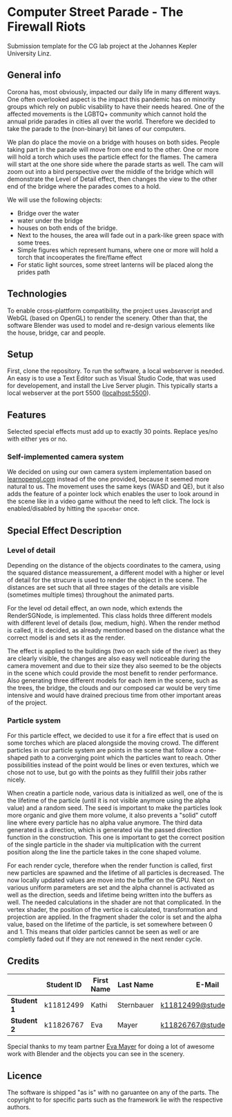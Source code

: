 # Computer Street Parade - The Firewall Riots ##

Submission template for the CG lab project at the Johannes Kepler University Linz.

## General info ##

Corona has, most obviously, impacted our daily life in many different ways. One often overlooked aspect is the impact this pandemic has on minority groups which rely on public visability to have their needs heared. One of the affected movements is the LGBTQ+ community which cannot hold the annual pride parades in cities all over the world. Therefore we decided to take the parade to the (non-binary) bit lanes of our computers.

We plan do place the movie on a bridge with houses on both sides. People taking part in the parade will move from one end to the other. One or more will hold a torch which uses the particle effect for the flames. The camera will start at the one shore side where the parade starts as well. The cam will zoom out into a bird perspective over the middle of the bridge which will demonstrate the Level of Detail effect, then changes the view to the other end of the bridge where the parades comes to a hold.

We will use the following objects:

* Bridge over the water
* water under the bridge
* houses on both ends of the bridge.
* Next to the houses, the area will fade out in a park-like green space with some trees.
* Simple figures which represent humans, where one or more will hold a torch that incooperates the fire/flame effect
* For static light sources, some street lanterns will be placed along the prides path

## Technologies ##

To enable cross-plattform compatibility, the project uses Javascript and WebGL (based on OpenGL) to render the scenery. Other than that, the software Blender was used to model and re-design various elements like the house, bridge, car and people.

## Setup ##

First, clone the repository. To run the software, a local webserver is needed. An easy is to use a Text Editor such as Visual Studio Code, that was used for developement, and install the Live Server plugin. This typically starts a local webserver at the port 5500 ([localhost:5500](localhost:5500)).

## Features ###

Selected special effects must add up to exactly 30 points. Replace yes/no with either yes or no.

### Self-implemented camera system ###

We decided on using our own camera system implementation based on [learnopengl.com](https://learnopengl.com/Getting-started/Camera) instead of the one provided, because it seemed more natural to us. The movement uses the same keys (WASD and QE), but it also adds the feature of a pointer lock which enables the user to look around in the scene like in a video game without the need to left click. The lock is enabled/disabled by hitting the `spacebar` once.

## Special Effect Description ##

### Level of detail ###

Depending on the distance of the objects coordinates to the camera, using the squared distance meassurement, a different model with a higher or level of detail for the strucure is used to render the object in the scene. The  distances are set such that all three stages of the details are visible (sometimes multiple times) throughout the animated parts.

For the level od detail effect, an own node, which extends the RenderSGNode, is implemented. This class holds three different models with different level of details (low, medium, high). When the render method is called, it is decided, as already mentioned based on the distance what the correct model is and sets it as the render.

The effect is applied to the buildings (two on each side of the river) as they are clearly visible, the changes are also easy well noticeable during the camera movement and due to their size they also seemed to be the objects in the scene which could provide the most benefit to render performance. Also generating three different models for each item in the scene, such as the trees, the bridge, the clouds and our composed car would be very time intensive and would have drained precious time from other important areas of the project.

### Particle system ###

For this particle effect, we decided to use it for a fire effect that is used on some torches which are placed alongside the moving crowd. The different particles in our particle system are points in the scene that follow a cone-shaped path to a converging point which the particles want to reach. Other possibilities instead of the point would be lines or even textures, which we chose not to use, but go with the points as they fullfill their jobs rather nicely.

When creatin a particle node, various data is initialized as well, one of the is the lifetime of the particle (until it is not visible anymore using the alpha value) and a random seed. The seed is important to make the particles look more organic and give them more volume, it also prevents a "solid" cutoff line where every particle has no alpha value anymore. The third data generated is a direction, which is generated via the passed direction function in the construction. This one is important to get the correct position of the single particle in the shader via multiplication with the current position along the line the particle takes in the cone shaped volume.

For each render cycle, therefore when the render function is called, first new particles are spawned and the lifetime of all particles is decreased. The now locally updated values are move into the buffer on the GPU. Next on various uniform parameters are set and the alpha channel is activated as well as the direction, seeds and lifetime being written into the buffers as well. The needed calculations in the shader are not that complicated. In the vertex shader, the position of the vertice is calculated, transformation and projection are applied. In the fragment shader the color is set and the alpha value, based on the lifetime of the particle, is set somewhere between 0 and 1. This means that older particles cannot be seen as well or are completly faded out if they are not renewed in the next render cycle.

## Credits ##

|               | Student ID    | First Name  | Last Name      | E-Mail         |
|---------------|---------------|-------------|----------------|----------------|
| **Student 1** | k11812499          | Kathi        | Sternbauer           | k11812499@students.jku.at           |
| **Student 2** | k11826767          | Eva          | Mayer                | k11826767@students.jku.at           |

Special thanks to my team partner [Eva Mayer](https://github.com/eva-fitzinger) for doing a lot of awesome work with Blender and the objects you can see in the scenery.

## Licence ##

The software is shipped "as is" with no garuantee on any of the parts. The copyright to for specific parts such as the framework lie with the respective authors.